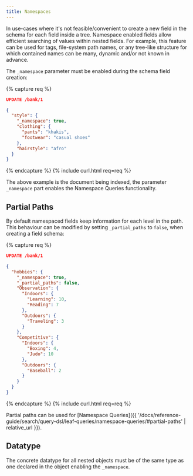 ```yaml
---
title: Namespaces
---
```


In use-cases where it's not feasible/convenient to create a new field in the
schema for each field inside a tree. Namespace enabled fields allow efficient
searching of values within nested fields. For example, this feature can be used
for tags, file-system path names, or any tree-like structure for which contained
names can be many, dynamic and/or not known in advance.

The `_namespace` parameter must be enabled during the schema field creation:

{% capture req %}

```json
UPDATE /bank/1

{
  "style": {
    "_namespace": true,
    "clothing": {
      "pants": "khakis",
      "footwear": "casual shoes"
    },
    "hairstyle": "afro"
  }
}
```
{% endcapture %}
{% include curl.html req=req %}

The above example is the document being indexed, the parameter `_namespace`
part enables the Namespace Queries functionality.


## Partial Paths

By default namespaced fields keep information for each level in the path. This
behaviour can be modified by setting `_partial_paths` to `false`, when creating
a field schema:

{% capture req %}

```json
UPDATE /bank/1

{
  "hobbies": {
    "_namespace": true,
    "_partial_paths": false,
    "Observation": {
      "Indoors": {
        "Learning": 10,
        "Reading": 7
      },
      "Outdoors": {
        "Traveling": 3
      }
    },
    "Competitive": {
      "Indoors": {
        "Boxing": 4,
        "Judo": 10
      },
      "Outdoors": {
        "Baseball": 2
      }
    }
  }
}
```
{% endcapture %}
{% include curl.html req=req %}

Partial paths can be used for [Namespace Queries]({{ '/docs/reference-guide/search/query-dsl/leaf-queries/namespace-queries/#partial-paths' | relative_url }}).


## Datatype

The concrete datatype for all nested objects must be of the same type as one
declared in the object enabling the `_namespace`.
